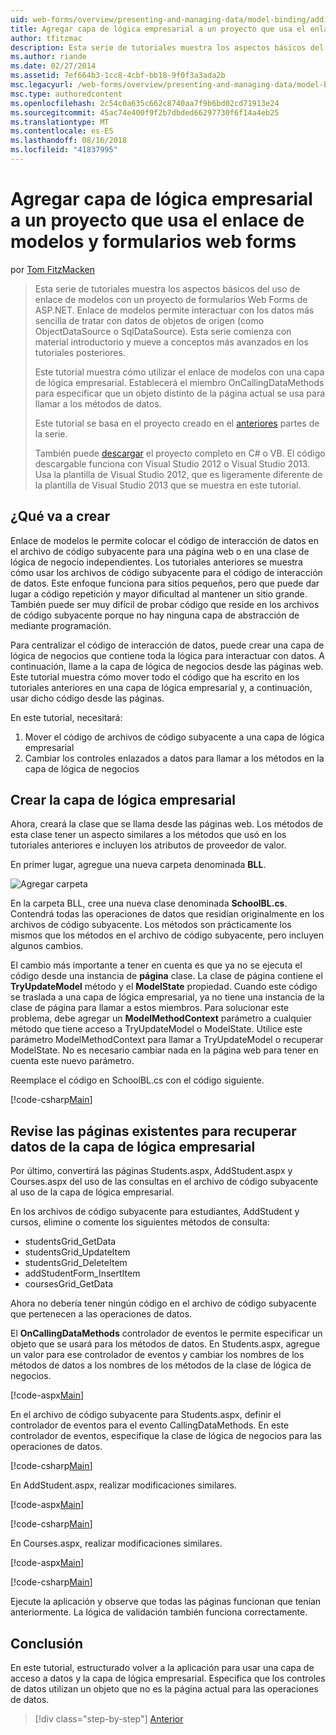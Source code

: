 ```yaml
---
uid: web-forms/overview/presenting-and-managing-data/model-binding/adding-business-logic-layer
title: Agregar capa de lógica empresarial a un proyecto que usa el enlace de modelos y formularios web forms | Microsoft Docs
author: tfitzmac
description: Esta serie de tutoriales muestra los aspectos básicos del uso de enlace de modelos con un proyecto de formularios Web Forms de ASP.NET. Enlace de modelos permite interactuar con los datos más sencilla de...
ms.author: riande
ms.date: 02/27/2014
ms.assetid: 7ef664b3-1cc8-4cbf-bb18-9f0f3a3ada2b
msc.legacyurl: /web-forms/overview/presenting-and-managing-data/model-binding/adding-business-logic-layer
msc.type: authoredcontent
ms.openlocfilehash: 2c54c0a635c662c8740aa7f9b6bd02cd71913e24
ms.sourcegitcommit: 45ac74e400f9f2b7dbded66297730f6f14a4eb25
ms.translationtype: MT
ms.contentlocale: es-ES
ms.lasthandoff: 08/16/2018
ms.locfileid: "41837995"
---
```

<a name="adding-business-logic-layer-to-a-project-that-uses-model-binding-and-web-forms"></a>Agregar capa de lógica empresarial a un proyecto que usa el enlace de modelos y formularios web forms
====================
por [Tom FitzMacken](https://github.com/tfitzmac)

> Esta serie de tutoriales muestra los aspectos básicos del uso de enlace de modelos con un proyecto de formularios Web Forms de ASP.NET. Enlace de modelos permite interactuar con los datos más sencilla de tratar con datos de objetos de origen (como ObjectDataSource o SqlDataSource). Esta serie comienza con material introductorio y mueve a conceptos más avanzados en los tutoriales posteriores.
> 
> Este tutorial muestra cómo utilizar el enlace de modelos con una capa de lógica empresarial. Establecerá el miembro OnCallingDataMethods para especificar que un objeto distinto de la página actual se usa para llamar a los métodos de datos.
> 
> Este tutorial se basa en el proyecto creado en el [anteriores](retrieving-data.md) partes de la serie.
> 
> También puede [descargar](https://go.microsoft.com/fwlink/?LinkId=286116) el proyecto completo en C# o VB. El código descargable funciona con Visual Studio 2012 o Visual Studio 2013. Usa la plantilla de Visual Studio 2012, que es ligeramente diferente de la plantilla de Visual Studio 2013 que se muestra en este tutorial.


## <a name="what-youll-build"></a>¿Qué va a crear

Enlace de modelos le permite colocar el código de interacción de datos en el archivo de código subyacente para una página web o en una clase de lógica de negocio independientes. Los tutoriales anteriores se muestra cómo usar los archivos de código subyacente para el código de interacción de datos. Este enfoque funciona para sitios pequeños, pero que puede dar lugar a código repetición y mayor dificultad al mantener un sitio grande. También puede ser muy difícil de probar código que reside en los archivos de código subyacente porque no hay ninguna capa de abstracción de mediante programación.

Para centralizar el código de interacción de datos, puede crear una capa de lógica de negocios que contiene toda la lógica para interactuar con datos. A continuación, llame a la capa de lógica de negocios desde las páginas web. Este tutorial muestra cómo mover todo el código que ha escrito en los tutoriales anteriores en una capa de lógica empresarial y, a continuación, usar dicho código desde las páginas.

En este tutorial, necesitará:

1. Mover el código de archivos de código subyacente a una capa de lógica empresarial
2. Cambiar los controles enlazados a datos para llamar a los métodos en la capa de lógica de negocios

## <a name="create-business-logic-layer"></a>Crear la capa de lógica empresarial

Ahora, creará la clase que se llama desde las páginas web. Los métodos de esta clase tener un aspecto similares a los métodos que usó en los tutoriales anteriores e incluyen los atributos de proveedor de valor.

En primer lugar, agregue una nueva carpeta denominada **BLL**.

![Agregar carpeta](adding-business-logic-layer/_static/image1.png)

En la carpeta BLL, cree una nueva clase denominada **SchoolBL.cs**. Contendrá todas las operaciones de datos que residían originalmente en los archivos de código subyacente. Los métodos son prácticamente los mismos que los métodos en el archivo de código subyacente, pero incluyen algunos cambios.

El cambio más importante a tener en cuenta es que ya no se ejecuta el código desde una instancia de **página** clase. La clase de página contiene el **TryUpdateModel** método y el **ModelState** propiedad. Cuando este código se traslada a una capa de lógica empresarial, ya no tiene una instancia de la clase de página para llamar a estos miembros. Para solucionar este problema, debe agregar un **ModelMethodContext** parámetro a cualquier método que tiene acceso a TryUpdateModel o ModelState. Utilice este parámetro ModelMethodContext para llamar a TryUpdateModel o recuperar ModelState. No es necesario cambiar nada en la página web para tener en cuenta este nuevo parámetro.

Reemplace el código en SchoolBL.cs con el código siguiente.

[!code-csharp[Main](adding-business-logic-layer/samples/sample1.cs)]

## <a name="revise-existing-pages-to-retrieve-data-from-business-logic-layer"></a>Revise las páginas existentes para recuperar datos de la capa de lógica empresarial

Por último, convertirá las páginas Students.aspx, AddStudent.aspx y Courses.aspx del uso de las consultas en el archivo de código subyacente al uso de la capa de lógica empresarial.

En los archivos de código subyacente para estudiantes, AddStudent y cursos, elimine o comente los siguientes métodos de consulta:

- studentsGrid\_GetData
- studentsGrid\_UpdateItem
- studentsGrid\_DeleteItem
- addStudentForm\_InsertItem
- coursesGrid\_GetData

Ahora no debería tener ningún código en el archivo de código subyacente que pertenecen a las operaciones de datos.

El **OnCallingDataMethods** controlador de eventos le permite especificar un objeto que se usará para los métodos de datos. En Students.aspx, agregue un valor para ese controlador de eventos y cambiar los nombres de los métodos de datos a los nombres de los métodos de la clase de lógica de negocios.

[!code-aspx[Main](adding-business-logic-layer/samples/sample2.aspx?highlight=3-4,8)]

En el archivo de código subyacente para Students.aspx, definir el controlador de eventos para el evento CallingDataMethods. En este controlador de eventos, especifique la clase de lógica de negocios para las operaciones de datos.

[!code-csharp[Main](adding-business-logic-layer/samples/sample3.cs)]

En AddStudent.aspx, realizar modificaciones similares.

[!code-aspx[Main](adding-business-logic-layer/samples/sample4.aspx?highlight=3-4)]

[!code-csharp[Main](adding-business-logic-layer/samples/sample5.cs)]

En Courses.aspx, realizar modificaciones similares.

[!code-aspx[Main](adding-business-logic-layer/samples/sample6.aspx?highlight=3-4)]

[!code-csharp[Main](adding-business-logic-layer/samples/sample7.cs)]

Ejecute la aplicación y observe que todas las páginas funcionan que tenían anteriormente. La lógica de validación también funciona correctamente.

## <a name="conclusion"></a>Conclusión

En este tutorial, estructurado volver a la aplicación para usar una capa de acceso a datos y la capa de lógica empresarial. Especifica que los controles de datos utilizan un objeto que no es la página actual para las operaciones de datos.

> [!div class="step-by-step"]
> [Anterior](using-query-string-values-to-retrieve-data.md)
